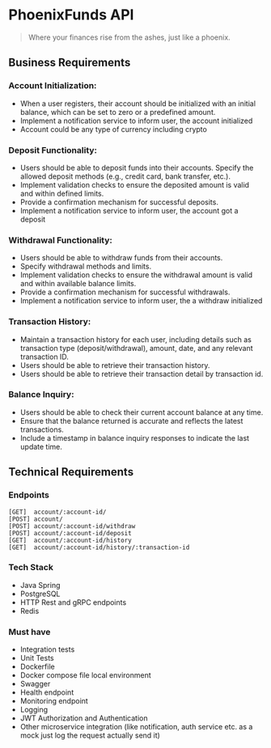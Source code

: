# PhoenixFunds API

> Where your finances rise from the ashes, just like a phoenix.

## Business Requirements

### Account Initialization:

- When a user registers, their account should be initialized with an initial balance, which can be set to zero or a predefined amount.
- Implement a notification service to inform user, the account initialized
- Account could be any type of currency including crypto

### Deposit Functionality:

- Users should be able to deposit funds into their accounts.
    Specify the allowed deposit methods (e.g., credit card, bank transfer, etc.).
- Implement validation checks to ensure the deposited amount is valid and within defined limits.
- Provide a confirmation mechanism for successful deposits.
- Implement a notification service to inform user, the account got a deposit

### Withdrawal Functionality:

- Users should be able to withdraw funds from their accounts.
- Specify withdrawal methods and limits.
- Implement validation checks to ensure the withdrawal amount is valid and within available balance limits.
- Provide a confirmation mechanism for successful withdrawals.
- Implement a notification service to inform user, the a withdraw initialized 

### Transaction History:

- Maintain a transaction history for each user, including details such as transaction type (deposit/withdrawal), amount, date, and any relevant transaction ID.
- Users should be able to retrieve their transaction history.
- Users should be able to retrieve their transaction detail by transaction id.

### Balance Inquiry:

- Users should be able to check their current account balance at any time.
- Ensure that the balance returned is accurate and reflects the latest transactions.
- Include a timestamp in balance inquiry responses to indicate the last update time.

## Technical Requirements 

### Endpoints

``````
[GET]  account/:account-id/ 
[POST] account/
[POST] account/:account-id/withdraw
[POST] account/:account-id/deposit
[GET]  account/:account-id/history
[GET]  account/:account-id/history/:transaction-id
``````

### Tech Stack

- Java Spring
- PostgreSQL
- HTTP Rest and gRPC endpoints
- Redis 

### Must have 

- Integration tests
- Unit Tests
- Dockerfile
- Docker compose file local environment
- Swagger
- Health endpoint
- Monitoring endpoint
- Logging
- JWT Authorization and Authentication
- Other microservice integration (like notification, auth service etc. as a mock just log the request actually send it)